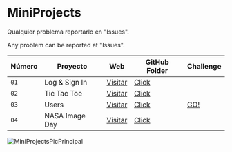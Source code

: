 # MiniProjects

Qualquier problema reportarlo en "Issues". 

Any problem can be reported at "Issues".

| Número | Proyecto | Web | GitHub Folder | Challenge |
| --- | --- | --- | --- | --- |
| `01` | Log & Sign In | [Visitar](https://logsigninpablotutor.netlify.app/) | [Click](https://github.com/PabloTutorMoegle/MiniProjects/tree/main/Projects/01-Log-Sign-In) |  |
| `02` | Tic Tac Toe | [Visitar](https://tic-tae-toe-pablotutormoegle.netlify.app/) | [Click](https://github.com/PabloTutorMoegle/MiniProjects/tree/main/Projects/02-Tic-Tac_Toe) |  |
| `03` | Users | [Visitar](https://getuserspablodevtutor.netlify.app/) | [Click](https://github.com/PabloTutorMoegle/MiniProjects/tree/main/Projects/03-Users) | [GO!](https://github.com/PabloTutorMoegle/MiniProjects/tree/main/Challenges/Users-Challenge) |
| `04` | NASA Image Day | [Visitar](https://nasaimagedaypablodevtutor.netlify.app/) | [Click](https://github.com/PabloTutorMoegle/MiniProjects/tree/main/Projects/04-NASA-Image) |  |







![MiniProjectsPicPrincipal](https://github.com/PabloTutorMoegle/MiniProjects/assets/102219711/9b2d64e7-5579-4bca-93e5-ea66555ec3b7)
